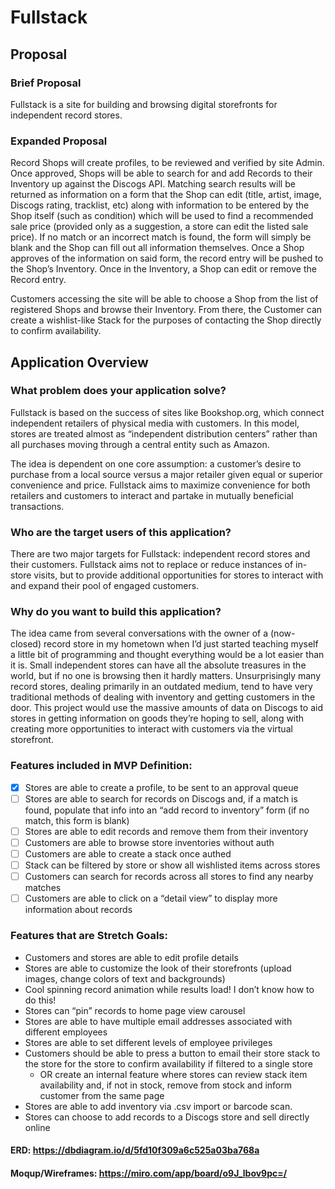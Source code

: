 # Fullstack

## Proposal

### Brief Proposal
Fullstack is a site for building and browsing digital storefronts for independent record stores. 

### Expanded Proposal
Record Shops will create profiles, to be reviewed and verified by site Admin. Once approved, Shops will be able to search for and add Records to their Inventory up against the Discogs API. Matching search results will be returned as information on a form that the Shop can edit (title, artist, image, Discogs rating, tracklist, etc) along with information to be entered by the Shop itself (such as condition) which will be used to find a recommended sale price (provided only as a suggestion, a store can edit the listed sale price). If no match or an incorrect match is found, the form will simply be blank and the Shop can fill out all information themselves. Once a Shop approves of the information on said form, the record entry will be pushed to the Shop’s Inventory. Once in the Inventory, a Shop can edit or remove the Record entry. 

Customers accessing the site will be able to choose a Shop from the list of registered Shops and browse their  Inventory. From there, the Customer can create a wishlist-like Stack for the purposes of contacting the Shop directly to confirm availability. 

## Application Overview 

### What problem does your application solve?
Fullstack is based on the success of sites like Bookshop.org, which connect independent retailers of physical media with customers. In this model, stores are treated almost as “independent distribution centers” rather than all purchases moving through a central entity such as Amazon.

The idea is dependent on one core assumption: a customer’s desire to purchase from a local source versus a major retailer given equal or superior convenience and price. Fullstack aims to maximize convenience for both retailers and customers to interact and partake in mutually beneficial transactions.

### Who are the target users of this application?
There are two major targets for Fullstack: independent record stores and their customers. Fullstack aims not to replace or reduce instances of in-store visits, but to provide additional opportunities for stores to interact with and expand their pool of engaged customers. 

### Why do you want to build this application?
The idea came from several conversations with the owner of a (now-closed) record store in my hometown when I’d just started teaching myself a little bit of programming and thought everything would be a lot easier than it is. Small independent stores can have all the absolute treasures in the world, but if no one is browsing then it hardly matters. Unsurprisingly many record stores, dealing primarily in an outdated medium, tend to have very traditional methods of dealing with inventory and getting customers in the door. This project would use the massive amounts of data on Discogs to aid stores in getting information on goods they’re hoping to sell, along with creating more opportunities to interact with customers via the virtual storefront.

### Features included in MVP Definition: 
- [x] Stores are able to create a profile, to be sent to an approval queue
- [ ] Stores are able to search for records on Discogs and, if a match is found, populate that info into an “add record to inventory” form (if no match, this form is blank)
- [ ] Stores are able to edit records and remove them from their inventory
- [ ] Customers are able to browse store inventories without auth
- [ ] Customers are able to create a stack once authed
- [ ] Stack can be filtered by store or show all wishlisted items across stores
- [ ] Customers can search for records across all stores to find any nearby matches
- [ ] Customers are able to click on a “detail view” to display more information about records

### Features that are Stretch Goals:
- Customers and stores are able to edit profile details
- Stores are able to customize the look of their storefronts (upload images, change colors of text and backgrounds)
- Cool spinning record animation while results load! I don’t know how to do this!
- Stores can “pin” records to home page view carousel
- Stores are able to have multiple email addresses associated with different employees
- Stores are able to set different levels of employee privileges
- Customers should be able to press a button to email their store stack to the store for the store to confirm availability if filtered to a single store
  - OR create an internal feature where stores can review stack item availability and, if not in stock, remove from stock and inform customer from the same page
- Stores are able to add inventory via .csv import or barcode scan.
- Stores can choose to add records to a Discogs store and sell directly online

#### ERD: https://dbdiagram.io/d/5fd10f309a6c525a03ba768a

#### Moqup/Wireframes: https://miro.com/app/board/o9J_lbov9pc=/
